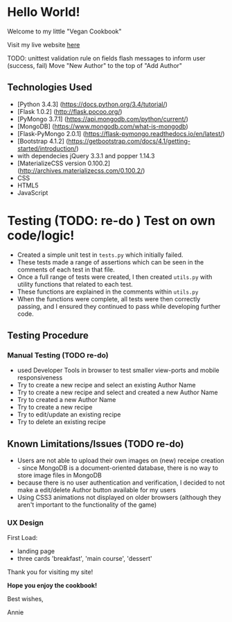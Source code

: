 # Hello World!
Welcome to my little "Vegan Cookbook" 

Visit my live website [here](https://vegan-cookbook.herokuapp.com/)

TODO:
unittest
validation rule on fields
flash messages to inform user (success, fail)
Move "New Author" to the top of "Add Author"





## Technologies Used
- [Python 3.4.3] (https://docs.python.org/3.4/tutorial/)
- [Flask 1.0.2] (http://flask.pocoo.org/)
- [PyMongo 3.7.1] (https://api.mongodb.com/python/current/)
- [MongoDB] (https://www.mongodb.com/what-is-mongodb)
- [Flask-PyMongo 2.0.1] (https://flask-pymongo.readthedocs.io/en/latest/)
- [Bootstrap 4.1.2] (https://getbootstrap.com/docs/4.1/getting-started/introduction/) 
- with dependecies jQuery 3.3.1 and popper 1.14.3
- [MaterializeCSS version 0.100.2] (http://archives.materializecss.com/0.100.2/)
- CSS
- HTML5 
- JavaScript



# Testing (TODO: re-do ) Test on own code/logic!
- Created a simple unit test in `tests.py` which initially failed. 
- These tests made a range of assertions which can be seen in the comments of each test in that file.
- Once a full range of tests were created, I then created `utils.py` with utility functions that related to each test.
- These functions are explained in the comments within `utils.py`
- When the functions were complete, all tests were then correctly passing, and I ensured they continued to pass while developing further code.


## Testing Procedure

### Manual Testing (TODO re-do)

- used Developer Tools in browser to test smaller view-ports and mobile responsiveness
- Try to create a new recipe and select an existing Author Name
- Try to create a new recipe and select and created a new Author Name
- Try to created a new Author Name 
- Try to create a new recipe 
- Try to edit/update an existing recipe 
- Try to delete an existing recipe 


## Known Limitations/Issues (TODO re-do)

- Users are not able to upload their own images on (new) receipe creation - since MongoDB is a document-oriented database, there is no way to store image files in MongoDB
- because there is no user authentication and verification, I decided to not make a edit/delete Author button available for my users
- Using CSS3 animations not displayed on older browsers (although they aren't important to the functionality of the game)


### UX Design

First Load:
- landing page
- three cards 'breakfast', 'main course', 'dessert'



Thank you for visiting my site!

**Hope you enjoy the cookbook!**

Best wishes,

Annie
